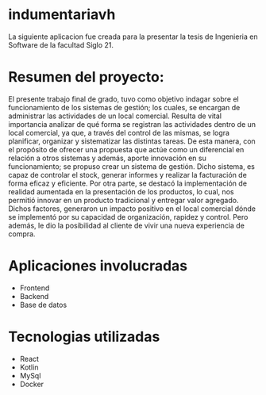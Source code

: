 # indumentariavh

La siguiente aplicacion fue creada para la presentar la tesis de Ingenieria en Software de la facultad Siglo 21.

# Resumen del proyecto:
El presente trabajo final de grado, tuvo como objetivo indagar sobre el funcionamiento de los
sistemas de gestión; los cuales, se encargan de administrar las actividades de un local
comercial. Resulta de vital importancia analizar de qué forma se registran las actividades
dentro de un local comercial, ya que, a través del control de las mismas, se logra
planificar, organizar y sistematizar las distintas tareas. De esta manera, con el propósito de ofrecer
una propuesta que actúe como un diferencial en relación a otros sistemas y además, aporte
innovación en su funcionamiento; se propuso crear un sistema de gestión. Dicho sistema, es capaz de
controlar el stock, generar informes y realizar la facturación de forma eficaz y eficiente.
Por otra parte, se destacó la implementación de realidad aumentada en la presentación de los
productos, lo cual, nos permitió innovar en un producto tradicional y entregar valor
agregado.
Dichos factores, generaron un impacto positivo en el local comercial dónde se implementó por
su capacidad de organización, rapidez y control. Pero además, le dio la posibilidad al cliente
de vivir una nueva experiencia de compra.

# Aplicaciones involucradas
- Frontend
- Backend
- Base de datos

# Tecnologias utilizadas
- React
- Kotlin
- MySql
- Docker
